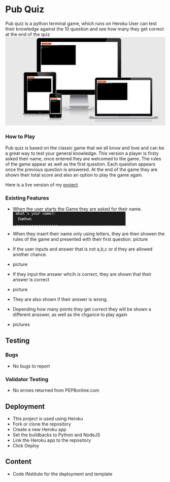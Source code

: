 # Pub Quiz
Pub quiz is a python terminal game, which runs on Heroku
User can test their knowledge against the 10 question and see how many they get correct at the end of the quiz
![Responsive image](https://github.com/Damhan91/Pub-Quiz/blob/main/assets/images/responsive.JPG)

### How to Play
Pub quiz is based on the classic game that we all know and love and can be a great way to test your general knowledge.
This version a player is firsty asked their name, once entered they are welcomed to the game.
The rules of the game appear as well as the first question.
Each question appears once the previous question is answered.
At the end of the game they are shown their total score and also an option to play the game again.

Here is a live version of my [project](https://pub-quiz-python.herokuapp.com/)
### Existing Features
- When the user starts the Game they are asked for their name.
![Intro image](https://github.com/Damhan91/Pub-Quiz/blob/main/assets/images/quiz%20intro.JPG)

- When they insert their name only using letters, they are then showen the rules of the game and presented with their first question.
picture
- If the user inputs and answer that is not a,b,c or d they are allowed another chance.
- picture
- If they input the answer whcih is correct, they are shown that their answer is correct
- picture
- They are also shown if their answer is wrong.
- Depending how many points they get correct they will be shown a different ansswer, as well as the chgance to play again
- pictures


## Testing 



### Bugs
  - No bugs to report

### Validator Testing 
- No erroes returned from PEP8online.com


## Deployment
 - This project is used using Heroku
 - Fork or clone the repository
 - Create a new Heroku app
 - Set the buildbacks to Python and NodeJS 
 - Link the Heroku app to the repository
 - Click Deploy

## Content
 - Code INstitute for the deployment and template

